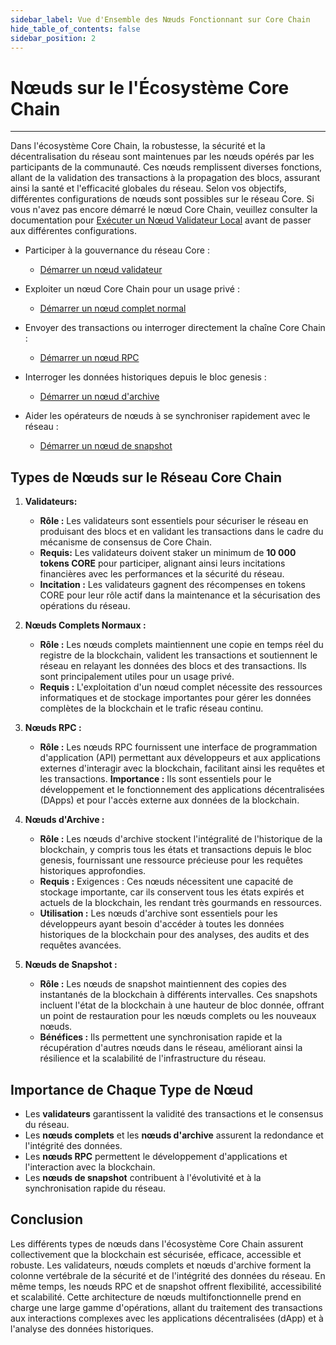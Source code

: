 ```yaml
---
sidebar_label: Vue d'Ensemble des Nœuds Fonctionnant sur Core Chain
hide_table_of_contents: false
sidebar_position: 2
---
```


# Nœuds sur le l'Écosystème Core Chain

---

Dans l'écosystème Core Chain, la robustesse, la sécurité et la décentralisation du réseau sont maintenues par les nœuds opérés par les participants de la communauté. Ces nœuds remplissent diverses fonctions, allant de la validation des transactions à la propagation des blocs, assurant ainsi la santé et l'efficacité globales du réseau. Selon vos objectifs, différentes configurations de nœuds sont possibles sur le réseau Core. Si vous n'avez pas encore démarré le nœud Core Chain, veuillez consulter la documentation pour [Exécuter un Nœud Validateur Local](./validator/running-validator.md) avant de passer aux différentes configurations.

- Participer à la gouvernance du réseau Core :

  - [Démarrer un nœud validateur](./config/validator-node-config.md)

- Exploiter un nœud Core Chain pour un usage privé :
  - [Démarrer un nœud complet normal](./Full-Node/on-mainnet.md)

- Envoyer des transactions ou interroger directement la chaîne Core Chain :

  - [Démarrer un nœud RPC](./config/rpc-node-config.md)

- Interroger les données historiques depuis le bloc genesis :

  - [Démarrer un nœud d'archive](./config/archive-node-config.md)

- Aider les opérateurs de nœuds à se synchroniser rapidement avec le réseau :

  - [Démarrer un nœud de snapshot](./config/snapshot-node-config.md)

## Types de Nœuds sur le Réseau Core Chain

1. **Validateurs:**
   - **Rôle :** Les validateurs sont essentiels pour sécuriser le réseau en produisant des blocs et en validant les transactions dans le cadre du mécanisme de consensus de Core Chain.
   - **Requis:** Les validateurs doivent staker un minimum de **10 000 tokens CORE** pour participer, alignant ainsi leurs incitations financières avec les performances et la sécurité du réseau.
   - **Incitation :** Les validateurs gagnent des récompenses en tokens CORE pour leur rôle actif dans la maintenance et la sécurisation des opérations du réseau.

2. **Nœuds Complets Normaux :**
   - **Rôle :** Les nœuds complets maintiennent une copie en temps réel du registre de la blockchain, valident les transactions et soutiennent le réseau en relayant les données des blocs et des transactions. Ils sont principalement utiles pour un usage privé.
   - **Requis :** L'exploitation d'un nœud complet nécessite des ressources informatiques et de stockage importantes pour gérer les données complètes de la blockchain et le trafic réseau continu.

3. **Nœuds RPC :**
   - **Rôle :** Les nœuds RPC fournissent une interface de programmation d'application (API) permettant aux développeurs et aux applications externes d'interagir avec la blockchain, facilitant ainsi les requêtes et les transactions.
     **Importance :** Ils sont essentiels pour le développement et le fonctionnement des applications décentralisées (DApps) et pour l'accès externe aux données de la blockchain.

4. **Nœuds d'Archive :**
   - **Rôle :** Les nœuds d'archive stockent l'intégralité de l'historique de la blockchain, y compris tous les états et transactions depuis le bloc genesis, fournissant une ressource précieuse pour les requêtes historiques approfondies.
   - **Requis :** Exigences : Ces nœuds nécessitent une capacité de stockage importante, car ils conservent tous les états expirés et actuels de la blockchain, les rendant très gourmands en ressources.
   - **Utilisation :** Les nœuds d'archive sont essentiels pour les développeurs ayant besoin d'accéder à toutes les données historiques de la blockchain pour des analyses, des audits et des requêtes avancées.

5. **Nœuds de Snapshot :**
   - **Rôle :** Les nœuds de snapshot maintiennent des copies des instantanés de la blockchain à différents intervalles. Ces snapshots incluent l'état de la blockchain à une hauteur de bloc donnée, offrant un point de restauration pour les nœuds complets ou les nouveaux nœuds.
   - **Bénéfices :** Ils permettent une synchronisation rapide et la récupération d'autres nœuds dans le réseau, améliorant ainsi la résilience et la scalabilité de l'infrastructure du réseau.

## Importance de Chaque Type de Nœud

- Les **validateurs** garantissent la validité des transactions et le consensus du réseau.
- Les **nœuds complets** et les **nœuds d'archive** assurent la redondance et l'intégrité des données.
- Les **nœuds RPC** permettent le développement d'applications et l'interaction avec la blockchain.
- Les **nœuds de snapshot** contribuent à l'évolutivité et à la synchronisation rapide du réseau.

## Conclusion

Les différents types de nœuds dans l'écosystème Core Chain assurent collectivement que la blockchain est sécurisée, efficace, accessible et robuste. Les validateurs, nœuds complets et nœuds d'archive forment la colonne vertébrale de la sécurité et de l'intégrité des données du réseau. En même temps, les nœuds RPC et de snapshot offrent flexibilité, accessibilité et scalabilité. Cette architecture de nœuds multifonctionnelle prend en charge une large gamme d'opérations, allant du traitement des transactions aux interactions complexes avec les applications décentralisées (dApp) et à l'analyse des données historiques.
